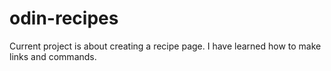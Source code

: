 # odin-recipes
Current project is about creating a recipe page.
I have learned how to make links and commands.